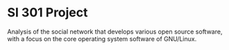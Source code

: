 # SI 301 Project

Analysis of the social network that develops various open source software, with
a focus on the core operating system software of GNU/Linux.
